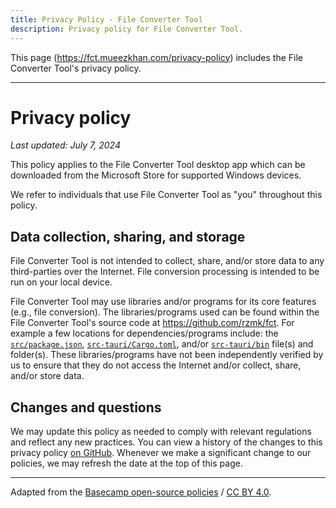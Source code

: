 ```yaml
---
title: Privacy Policy - File Converter Tool
description: Privacy policy for File Converter Tool.
---
```


This page (https://fct.mueezkhan.com/privacy-policy) includes the File Converter Tool's privacy policy.

---

# Privacy policy

_Last updated: July 7, 2024_

This policy applies to the File Converter Tool desktop app which can be downloaded from the Microsoft Store for supported Windows devices.

We refer to individuals that use File Converter Tool as "you" throughout this policy.

## Data collection, sharing, and storage

File Converter Tool is not intended to collect, share, and/or store data to any third-parties over the Internet. File conversion processing is intended to be run on your local device.

File Converter Tool may use libraries and/or programs for its core features (e.g., file conversion). The libraries/programs used can be found within the File Converter Tool's source code at https://github.com/rzmk/fct. For example a few locations for dependencies/programs include: the [`src/package.json`](https://github.com/rzmk/fct/tree/main/src/package.json), [`src-tauri/Cargo.toml`](https://github.com/rzmk/fct/tree/main/src-tauri/Cargo.toml), and/or [`src-tauri/bin`](https://github.com/rzmk/fct/tree/main/src-tauri/bin) file(s) and folder(s). These libraries/programs have not been independently verified by us to ensure that they do not access the Internet and/or collect, share, and/or store data.

## Changes and questions

We may update this policy as needed to comply with relevant regulations and reflect any new practices. You can view a history of the changes to this privacy policy [on GitHub](https://github.com/rzmk/fct/commits/main). Whenever we make a significant change to our policies, we may refresh the date at the top of this page.

---

Adapted from the [Basecamp open-source policies](https://github.com/basecamp/policies) / [CC BY 4.0](https://creativecommons.org/licenses/by/4.0/).
